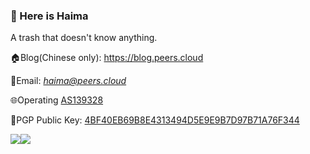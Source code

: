### 🎉 Here is Haima

A trash that doesn't know anything.

🏠Blog(Chinese only): https://blog.peers.cloud

📧Email: *haima@peers.cloud*

🌐Operating [AS139328](https://bgp.he.net/AS139328)

🔑PGP Public Key: [4BF40EB69B8E4313494D5E9E9B7D97B71A76F344](https://files.peers.cloud/2019/06/4BF40EB69B8E4313494D5E9E9B7D97B71A76F344.asc)

<a href="https://github.com/anuraghazra/github-readme-stats"><img style="max-width: 48%;" src="https://github-readme-stats.vercel.app/api?username=haima3&show_icons=true"><img style="max-width: 48%;" src="https://github-readme-stats.vercel.app/api/top-langs/?username=haima3&layout=compact"></a>
